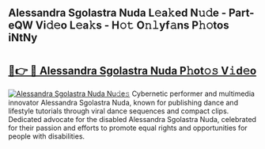 ## Alessandra Sgolastra Nuda L𝚎a𝚔ed N𝚞𝚍e - Part-eQW Vi𝚍𝚎o L𝚎a𝚔s - H𝚘𝚝 O𝚗𝚕yf𝚊ns P𝚑𝚘tos iNtNy

# <h2><a href="http://kff0htx.oniu.top/?m=Alessandra+Sgolastra+Nuda">🔗👉 🔴 Alessandra Sgolastra Nuda P𝚑ot𝚘𝚜 V𝚒d𝚎o</a></h2>

[![Alessandra Sgolastra Nuda Nu𝚍e𝚜](https://i.imgur.com/0qMVB7G.gif)](http://kff0htx.oniu.top/?m=Alessandra+Sgolastra+Nuda)
Cybernetic performer and multimedia innovator Alessandra Sgolastra Nuda, known for publishing dance and lifestyle tutorials through viral dance sequences and compact clips. Dedicated advocate for the disabled Alessandra Sgolastra Nuda, celebrated for their passion and efforts to promote equal rights and opportunities for people with disabilities.  
